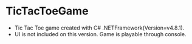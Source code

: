 # TicTacToeGame
- Tic Tac Toe game created with C# .NETFramework(Version=v4.8.1).
- UI is not included on this version. Game is playable through console.
